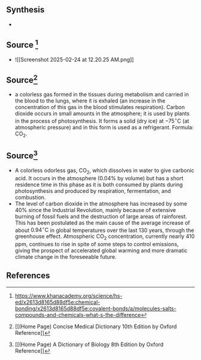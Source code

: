 ## Synthesis
- 
## Source [^1]
- ![[Screenshot 2025-02-24 at 12.20.25 AM.png]]
## Source[^2]
- a colorless gas formed in the tissues during metabolism and carried in the blood to the lungs, where it is exhaled (an increase in the concentration of this gas in the blood stimulates respiration). Carbon dioxide occurs in small amounts in the atmosphere; it is used by plants in the process of photosynthesis. It forms a solid (dry ice) at $-75^{\circ} \mathrm{C}$ (at atmospheric pressure) and in this form is used as a refrigerant. Formula: $\mathrm{CO}_{2}$.
## Source[^3]
- A colorless odorless gas, $\mathrm{CO}_{2}$, which dissolves in water to give carbonic acid. It occurs in the atmosphere ($0.04 \%$ by volume) but has a short residence time in this phase as it is both consumed by plants during photosynthesis and produced by respiration, fermentation, and combustion.
- The level of carbon dioxide in the atmosphere has increased by some $40 \%$ since the Industrial Revolution, mainly because of extensive burning of fossil fuels and the destruction of large areas of rainforest. This has been postulated as the main cause of the average increase of about $0.94^{\circ} \mathrm{C}$ in global temperatures over the last 130 years, through the greenhouse effect. Atmospheric $\mathrm{CO}_{2}$ concentration, currently nearly 410 ppm, continues to rise in spite of some steps to control emissions, giving the prospect of accelerated global warming and more dramatic climate change in the foreseeable future.
## References

[^1]: https://www.khanacademy.org/science/hs-ed/x2613d8165d88df5e:chemical-bonding/x2613d8165d88df5e:covalent-bonds/a/molecules-salts-compounds-and-chemicals-what-s-the-difference
[^2]: [[(Home Page) Concise Medical Dictionary 10th Edition by Oxford Reference]]
[^3]: [[(Home Page) A Dictionary of Biology 8th Edition by Oxford Reference]]